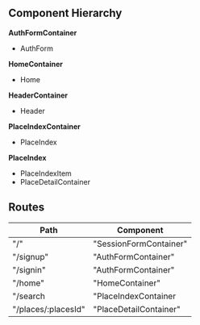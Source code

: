 ## Component Hierarchy

**AuthFormContainer**
  - AuthForm

**HomeContainer**
  - Home

**HeaderContainer**
  - Header

**PlaceIndexContainer**
  - PlaceIndex

**PlaceIndex**
  - PlaceIndexItem
  - PlaceDetailContainer

## Routes
|Path   | Component   |
|-------|-------------|
| "/" | "SessionFormContainer" |
| "/signup" | "AuthFormContainer" |
| "/signin" | "AuthFormContainer" |
| "/home" | "HomeContainer" |
| "/search |  "PlaceIndexContainer |
| "/places/:placesId" | "PlaceDetailContainer" |
